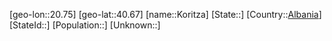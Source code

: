 ﻿---
location: [40.67,20.75]
type: City
tags:
- geo/City


SpocWebEntityId: 31574
isDeleted: false
confidential: public

---
[geo-lon::20.75]
[geo-lat::40.67]
[name::Koritza]
[State::]
[Country::[Albania](geo/Continent/Europe/Albania.md)]
[StateId::]
[Population::]
[Unknown::]

